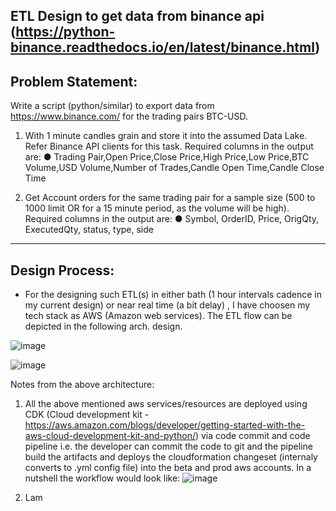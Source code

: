 ETL Design to get data from binance api (https://python-binance.readthedocs.io/en/latest/binance.html)
--------------------
Problem Statement: 
--------------------
Write a script (python/similar) to export data from https://www.binance.com/ for the trading pairs
BTC-USD.
1. With 1 minute candles grain and store it into the assumed Data Lake. Refer Binance API
clients for this task.
Required columns in the output are:
● Trading Pair,Open Price,Close Price,High Price,Low Price,BTC Volume,USD
Volume,Number of Trades,Candle Open Time,Candle Close Time

2. Get Account orders for the same trading pair for a sample size (500 to 1000 limit OR for
a 15 minute period, as the volume will be high).
Required columns in the output are:
● Symbol, OrderID, Price, OrigQty, ExecutedQty, status, type, side

---------------
Design Process:
---------------
 - For the designing such ETL(s) in either bath (1 hour intervals cadence in my current design) or near real time (a bit delay) , I have choosen my tech stack as AWS (Amazon web services). The ETL flow can be depicted in the following arch. design.


![image](https://user-images.githubusercontent.com/11287901/138631485-47a07cef-237c-4585-a721-2c7a798eeea9.png)


![image](https://user-images.githubusercontent.com/11287901/138631515-e22a5a3a-9541-4594-9ab9-7878df4d9c0c.png)

Notes from the above architecture:
1. All the above mentioned aws services/resources are deployed using CDK (Cloud development kit - https://aws.amazon.com/blogs/developer/getting-started-with-the-aws-cloud-development-kit-and-python/) via code commit and code pipeline i.e. the developer can commit the code to git and the pipeline build the artifacts and deploys the cloudformation changeset (internaly converts to .yml config file) into the beta and prod aws accounts. In a nutshell the workflow would look like:
 ![image](https://user-images.githubusercontent.com/11287901/138632517-6711e5a1-bdfe-45a9-b84d-35176b03a591.png)

2. Lam
